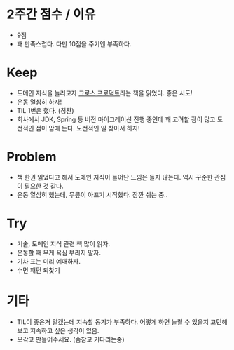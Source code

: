 # 2주간 점수 / 이유
- 9점
- 꽤 만족스럽다. 다만 10점을 주기엔 부족하다.

# Keep
- 도메인 지식을 늘리고자 [그로스 프로덕트](https://www.yes24.com/Product/Goods/125313389)라는 책을 읽었다. 좋은 시도!
- 운동 열심히 하자!
- TIL 1번은 했다. (칭찬)
- 회사에서 JDK, Spring 등 버전 마이그레이션 진행 중인데 꽤 고려할 점이 많고 도전적인 점이 맘에 든다. 도전적인 일 찾아서 하자!

# Problem
- 책 한권 읽었다고 해서 도메인 지식이 늘어난 느낌은 들지 않는다. 역시 꾸준한 관심이 필요한 것 같다.
- 운동 열심히 했는데, 무릎이 아프기 시작했다. 잠깐 쉬는 중..

# Try
- 기술, 도메인 지식 관련 책 많이 읽자.
- 운동할 때 무게 욕심 부리지 말자.
- 기차 표는 미리 예매하자.
- 수면 패턴 되찾기

# 기타
- TIL이 좋은거 알겠는데 지속할 동기가 부족하다. 어떻게 하면 늘릴 수 있을지 고민해보고 지속하고 싶은 생각이 있음.
- 모각코 만들어주세요. (숨참고 기다리는중)
